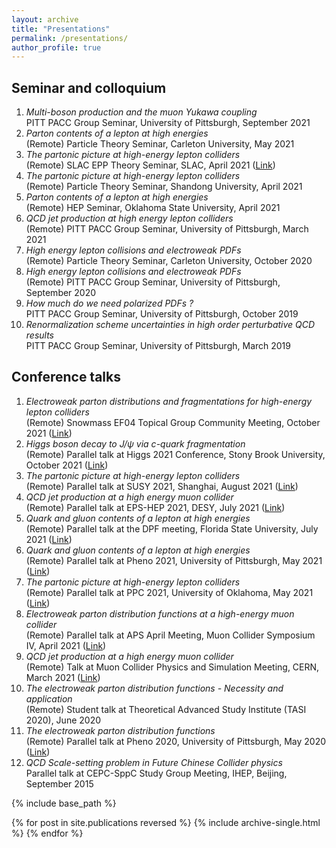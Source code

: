 ```yaml
---
layout: archive
title: "Presentations"
permalink: /presentations/
author_profile: true
---
```


## Seminar and colloquium 
1. *Multi-boson production and the muon Yukawa coupling*  
PITT PACC Group Seminar, University of Pittsburgh, September 2021
1. *Parton contents of a lepton at high energies*  
(Remote) Particle Theory Seminar, Carleton University, May 2021
2. *The partonic picture at high-energy lepton colliders*  
(Remote) SLAC EPP Theory Seminar, SLAC, April 2021 ([Link](https://theory.slac.stanford.edu/events/epp-theory-seminar-yang-ma-university-pittsburgh-the-partonic-picture-high-energy-lepton))
3. *The partonic picture at high-energy lepton colliders*  
(Remote) Particle Theory Seminar, Shandong University, April 2021
4. *Parton contents of a lepton at high energies*  
(Remote) HEP Seminar, Oklahoma State University, April 2021
5. *QCD jet production at high energy lepton colliders*  
(Remote) PITT PACC Group Seminar, University of Pittsburgh, March 2021
6. *High energy lepton collisions and electroweak PDFs*  
(Remote) Particle Theory Seminar, Carleton University, October 2020
7. *High energy lepton collisions and electroweak PDFs*  
(Remote) PITT PACC Group Seminar, University of Pittsburgh, September 2020
8. *How much do we need polarized PDFs ?*  
PITT PACC Group Seminar, University of Pittsburgh, October 2019
9. *Renormalization scheme uncertainties in high order perturbative QCD results*  
PITT PACC Group Seminar, University of Pittsburgh, March 2019


## Conference talks
1. *Electroweak parton distributions and fragmentations for high-energy lepton colliders*  
(Remote) Snowmass EF04 Topical Group Community Meeting, October 2021 ([Link](https://indico.fnal.gov/event/50481/))
1. *Higgs boson decay to $J/\psi$ via $c$-quark fragmentation*  
(Remote) Parallel talk at Higgs 2021 Conference, Stony Brook University, October 2021 ([Link](https://indico.cern.ch/event/1030068/contributions/4512705/))
2. *The partonic picture at high-energy lepton colliders*  
(Remote) Parallel talk at SUSY 2021, Shanghai, August 2021 ([Link](https://indico.cern.ch/event/875077/contributions/4485459/))
3. *QCD jet production at a high energy muon collider*  
(Remote)  Parallel talk at EPS-HEP 2021, DESY, July 2021 ([Link](https://indico.desy.de/event/28202/contributions/105559/))
4. *Quark and gluon contents of a lepton at high energies*  
(Remote) Parallel talk at the DPF meeting, Florida State University, July 2021 ([Link](https://indico.cern.ch/event/1034469/contributions/4432688/))
5. *Quark and gluon contents of a lepton at high energies*  
(Remote) Parallel talk at Pheno 2021, University of Pittsburgh, May 2021 ([Link](https://indico.cern.ch/event/982783/contributions/4364720/))
6. *The partonic picture at high-energy lepton colliders*  
(Remote) Parallel talk at PPC 2021, University of Oklahoma, May 2021 ([Link](https://indico.cern.ch/event/822029/contributions/4305741/))
7. *Electroweak parton distribution functions at a high-energy muon collider*  
(Remote) Parallel talk at APS April Meeting, Muon Collider Symposium IV, April 2021 ([Link](https://meetings.aps.org/Meeting/APR21/Session/Y07.7))
8. *QCD jet production at a high energy muon collider*  
(Remote) Talk at Muon Collider Physics and Simulation Meeting, CERN, March 2021 ([Link](https://indico.cern.ch/event/1019298/))
9. *The electroweak parton distribution functions - Necessity and application*  
(Remote) Student talk at Theoretical Advanced Study Institute (TASI 2020), June 2020
1. *The electroweak parton distribution functions*  
(Remote) Parallel talk at Pheno 2020, University of Pittsburgh, May 2020 ([Link](https://indico.cern.ch/event/858682/contributions/3837172/))
1. *QCD Scale-setting problem in Future Chinese Collider physics*  
Parallel talk at CEPC-SppC Study Group Meeting, IHEP, Beijing, September 2015

{% include base_path %}

{% for post in site.publications reversed %}
  {% include archive-single.html %}
{% endfor %}
